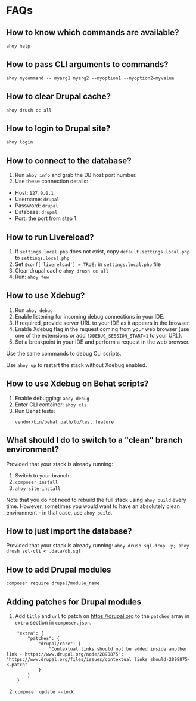 # FAQs

## How to know which commands are available?
```
ahoy help
```

## How to pass CLI arguments to commands?
```
ahoy mycommand -- myarg1 myarg2 --myoption1 --myoption2=myvalue
```

## How to clear Drupal cache?
```
ahoy drush cc all
```

## How to login to Drupal site?
```
ahoy login
```

## How to connect to the database?
1. Run `ahoy info` and grab the DB host port number.
2. Use these connection details:
  - Host: `127.0.0.1`
  - Username: `drupal`
  - Password: `drupal`
  - Database: `drupal`
  - Port: the port from step 1

## How to run Livereload?
1. If `settings.local.php` does not exist, copy `default.settings.local.php` to `settings.local.php`   
2. Set `$conf['livereload'] = TRUE;` in `settings.local.php` file
3. Clear drupal cache `ahoy drush cc all`
4. Run: `ahoy few`

## How to use Xdebug?
1. Run `ahoy debug`
2. Enable listening for incoming debug connections in your IDE.
3. If required, provide server URL to your IDE as it appears in the browser.
4. Enable Xdebug flag in the request coming from your web browser (use one of
   the extensions or add `?XDEBUG_SESSION_START=1` to your URL).
5. Set a breakpoint in your IDE and perform a request in the web browser.

Use the same commands to debug CLI scripts.

Use `ahoy up` to restart the stack without Xdebug enabled.

## How to use Xdebug on Behat scripts?
1. Enable debugging: `ahoy debug`
2. Enter CLI container: `ahoy cli`
3. Run Behat tests:
   ```
   vendor/bin/behat path/to/test.feature
   ```

## What should I do to switch to a "clean" branch environment?
Provided that your stack is already running:
1. Switch to your branch
2. `composer install`
3. `ahoy site-install`

Note that you do not need to rebuild the full stack using `ahoy build` every time.
However, sometimes you would want to have an absolutely clean environment - in that
case, use `ahoy build`.

## How to just import the database?
Provided that your stack is already running:
`ahoy drush sql-drop -y; ahoy drush sql-cli < .data/db.sql`

## How to add Drupal modules

`composer require drupal/module_name`

## Adding patches for Drupal modules

1. Add `title` and `url` to patch on https://drupal.org to the `patches` array in `extra` section in `composer.json`.

```
    "extra": {
        "patches": {
            "drupal/core": {
                "Contextual links should not be added inside another link - https://www.drupal.org/node/2898875": "https://www.drupal.org/files/issues/contextual_links_should-2898875-3.patch"
            }
        }
    }
```

2. `composer update --lock`
